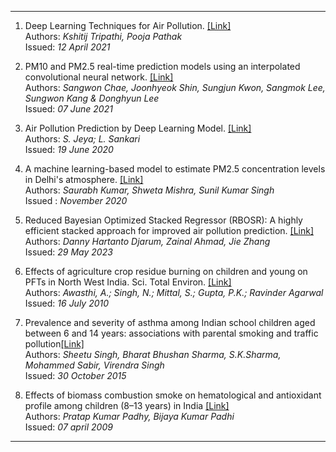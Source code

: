 ---

1. Deep Learning Techniques for Air Pollution. [\[Link\]](https://ieeexplore.ieee.org/document/9397130)<br>
Authors: *Kshitij Tripathi, Pooja Pathak* <br>
Issued: *12 April 2021*

2. PM10 and PM2.5 real-time prediction models using an interpolated convolutional neural network. [\[Link\]](https://www.nature.com/articles/s41598-021-91253-9)<br>
Authors: *Sangwon Chae, Joonhyeok Shin, Sungjun Kwon, Sangmok Lee, Sungwon Kang & Donghyun Lee* <br>
Issued: *07 June 2021*

3. Air Pollution Prediction by Deep Learning Model. [\[Link\]](https://ieeexplore.ieee.org/document/9120932)<br>
Authors: *S. Jeya; L. Sankari* <br>
Issued: *19 June 2020*

4. A machine learning-based model to estimate PM2.5 concentration levels in Delhi's atmosphere. [\[Link\]](https://www.sciencedirect.com/science/article/pii/S2405844020324610)<br>
Authors: *Saurabh Kumar, Shweta Mishra, Sunil Kumar Singh* <br>
Issued : *November 2020*

5. Reduced Bayesian Optimized Stacked Regressor (RBOSR): A highly efficient stacked approach for improved air pollution prediction. [\[Link\]](https://www.sciencedirect.com/science/article/abs/pii/S1568494623004842)<br>
Authors: *Danny Hartanto Djarum, Zainal Ahmad, Jie Zhang* <br>
Issued: *29 May 2023*

6.  Effects of agriculture crop residue burning on children and young on PFTs in North West India. Sci. Total Environ. [\[Link\]](https://www.sciencedirect.com/science/article/abs/pii/S0048969710006455?via%3Dihub) <br>
Authors:  *Awasthi, A.; Singh, N.; Mittal, S.; Gupta, P.K.; Ravinder Agarwal* <br>
Issued: *16 July 2010*

7.  Prevalence and severity of asthma among Indian school children aged between 6 and 14 years: associations with parental smoking and traffic pollution[\[Link\]](https://www.tandfonline.com/doi/full/10.3109/02770903.2015.1087558) <br>
Authors:  *Sheetu Singh, Bharat Bhushan Sharma, S.K.Sharma, Mohammed Sabir, Virendra Singh* <br>
Issued: *30 October 2015*

8. Effects of biomass combustion smoke on hematological and antioxidant profile among children (8–13 years) in India [\[Link\]](https://www.tandfonline.com/doi/full/10.1080/08958370802448961) <br>
Authors:  *Pratap Kumar Padhy, Bijaya Kumar Padhi* <br>
Issued: *07 april 2009*

---